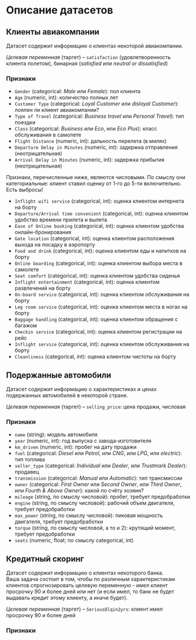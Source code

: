 # Описание датасетов


## Клиенты авиакомпании
Датасет содержит информацию о клиентах некоторой авиакомпании.

_Целевая переменная_ (таргет) – `satisfaction` (удовлетворенность клиента полетом), бинарная (_satisfied_ или _neutral or dissatisfied_)

### Признаки
- `Gender` (categorical: _Male_ или _Female_): пол клиента
- `Age` (numeric, int): количество полных лет
- `Customer Type` (categorical: _Loyal Customer_ или _disloyal Customer_): лоялен ли клиент авиакомпании?
- `Type of Travel` (categorical: _Business travel_ или _Personal Travel_): тип поездки
- `Class` (categorical: _Business_ или _Eco_, или _Eco Plus_): класс обслуживания в самолете
- `Flight Distance` (numeric, int): дальность перелета (в милях)
- `Departure Delay in Minutes` (numeric, int): задержка отправления (неотрицательная)
- `Arrival Delay in Minutes` (numeric, int): задержка прибытия (неотрицательная)

Признаки, перечисленные ниже, являются числовыми. По смыслу они категориальные: клиент ставил оценку от 1-го до 5-ти включительно. Есть выбросы!
- `Inflight wifi service` (categorical, int): оценка клиентом интернета на борту
- `Departure/Arrival time convenient` (categorical, int): оценка клиентом удобство времени прилета и вылета
- `Ease of Online booking` (categorical, int): оценка клиентом удобства онлайн-бронирования
- `Gate location` (categorical, int): оценка клиентом расположения выхода на посадку в аэропорту
- `Food and drink` (categorical, int): оценка клиентом еды и напитков на борту
- `Online boarding` (categorical, int): оценка клиентом выбора места в самолете
- `Seat comfort` (categorical, int): оценка клиентом удобства сиденья
- `Inflight entertainment` (categorical, int): оценка клиентом развлечений на борту
- `On-board service` (categorical, int): оценка клиентом обслуживания на борту
- `Leg room service` (categorical, int): оценка клиентом места в ногах на борту
- `Baggage handling` (categorical, int): оценка клиентом обращения с багажом
- `Checkin service` (categorical, int): оценка клиентом регистрации на рейс
- `Inflight service` (categorical, int): оценка клиентом обслуживания на борту
- `Cleanliness` (categorical, int): оценка клиентом чистоты на борту

## Подержанные автомобили
Датасет содержит информацию о характеристиках и ценах подержанных автомобилей в некоторой стране.

_Целевая переменная_ (таргет) – `selling_price`: цена продажи, числовая

### Признаки
- `name` (string): модель автомобиля
- `year` (numeric, int): год выпуска с завода-изготовителя
- `km_driven` (numeric, int): пробег на дату продажи
- `fuel` (categorical: _Diesel_ или _Petrol_, или _CNG_, или _LPG_, или _electric_): тип топлива
- `seller_type` (categorical: _Individual_ или _Dealer_, или _Trustmark Dealer_): продавец
- `transmission` (categorical: _Manual_ или _Automatic_): тип трансмиссии
- `owner` (categorical: _First Owner_ или _Second Owner_, или _Third Owner_, или _Fourth & Above Owner_): какой по счёту хозяин?
- `mileage` (string, по смыслу числовой): пробег, требует предобработки
- `engine` (string, по смыслу числовой): рабочий объем двигателя, требует предобработки
- `max_power` (string, по смыслу числовой): пиковая мощность двигателя, требует предобработки
- `torque` (string, по смыслу числовой, а то и 2): крутящий момент, требует предобработки
- `seats` (numeric, float; по смыслу categorical, int)

## Кредитный скоринг
Датасет содержит информацию о клиентах некоторого банка.  
Ваша задача состоит в том, чтобы по различным характеристикам клиентов спрогнозировать целевую переменную - имел клиент просрочку 90 и более дней или нет (и если имел, то банк не будет выдавать кредит этому клиенту, а иначе будет).

_Целевая переменная_ (таргет) – `SeriousDlqin2yrs`: клиент имел просрочку 90 и более дней

### Признаки
